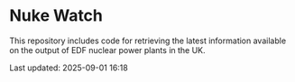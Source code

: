 # Nuke Watch

This repository includes code for retrieving the latest information available on the output of EDF nuclear power plants in the UK.

Last updated: 2025-09-01 16:18